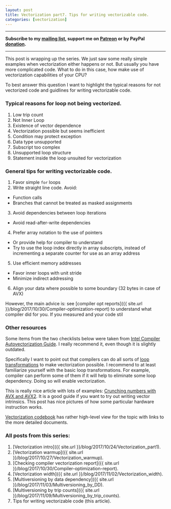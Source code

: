 ```yaml
---
layout: post
title: Vectorization part7. Tips for writing vectorizable code.
categories: [vectorization]
---
```


------
**Subscribe to my [mailing list](https://mailchi.mp/4eb73720aafe/easyperf), support me on [Patreon](https://www.patreon.com/dendibakh) or by PayPal [donation](https://www.paypal.com/cgi-bin/webscr?cmd=_donations&business=TBM3NW8TKTT34&currency_code=USD&source=url).**

------

This post is wrapping up the series. We just saw some really simple examples when vectorization either happens or not. But usually you have more complicated code. What to do in this case, how make use of vectorization capabilities of your CPU?

To best answer this question I want to highlight the typical reasons for not vectorized code and guidlines for writing vectorizable code.

### Typical reasons for loop not being vectorized.

1. Low trip count
2. Not Inner Loop
3. Existence of vector dependence
4. Vectorization possible but seems inefficient
5. Condition may protect exception
6. Data type unsupported
7. Subscript too complex
8. Unsupported loop structure
9. Statement inside the loop unsuited for vectorization

### General tips for writing vectorizable code.

1. Favor simple `for` loops
2. Write straight line code. Avoid:
- Function calls
- Branches that cannot be treated as masked assignments
3. Avoid dependencies between loop iterations
- Avoid read-after-write dependencies
4. Prefer array notation to the use of pointers
- Or provide help for compiler to understand
- Try to use the loop index directly in array subscripts, instead of incrementing a separate counter for use as an array address
5. Use efficient memory addresses
- Favor inner loops with unit stride
- Minimize indirect addressing
6. Align your data where possible to some boundary (32 bytes in case of AVX)

However, the main advice is: see [compiler opt reports]({{ site.url }}/blog/2017/10/30/Compiler-optimization-report) to understand what compiler did for you. If you measured and your code stil

### Other resources

Some items from the two checklists below were taken from [Intel Compiler Autovectorization Guide](https://software.intel.com/sites/default/files/m/4/8/8/2/a/31848-CompilerAutovectorizationGuide.pdf). I really recommend it, even though it is slightly outdated.

Specifically I want to point out that compilers can do all sorts of [loop transformations](https://en.wikipedia.org/wiki/Loop_optimization) to make vectorization possible. I recommend to at least familiarize yourself with the basic loop transformations. For example, compiler can perform some of them if it will help to eliminate some loop dependency. Doing so will enable vectorization.

This is really nice article with lots of examples: [Crunching numbers with AVX and AVX2](https://www.codeproject.com/Articles/874396/Crunching-Numbers-with-AVX-and-AVX). It is a good guide if you want to try out writing vector intrinsics. This post has nice pictures of how some particular hardware instruction works.

[Vectorization codebook](https://software.intel.com/sites/default/files/managed/f5/d2/DPD_Vectorization_Codebook.pdf) has rather high-level view for the topic with links to the more detailed documents.

### All posts from this series:
1. [Vectorization intro]({{ site.url }}/blog/2017/10/24/Vectorization_part1).
2. [Vectorization warmup]({{ site.url }}/blog/2017/10/27/Vectorization_warmup).
3. [Checking compiler vectorization report]({{ site.url }}/blog/2017/10/30/Compiler-optimization-report).
4. [Vectorization width]({{ site.url }}/blog/2017/11/02/Vectorization_width).
5. [Multiversioning by data dependency]({{ site.url }}/blog/2017/11/03/Multiversioning_by_DD).
6. [Multiversioning by trip counts]({{ site.url }}/blog/2017/11/09/Multiversioning_by_trip_counts).
7. Tips for writing vectorizable code (this article).
